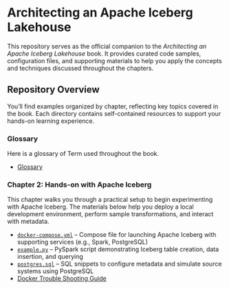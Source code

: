 # Architecting an Apache Iceberg Lakehouse

This repository serves as the official companion to the *Architecting an Apache Iceberg Lakehouse* book. It provides curated code samples, configuration files, and supporting materials to help you apply the concepts and techniques discussed throughout the chapters.

## Repository Overview

You’ll find examples organized by chapter, reflecting key topics covered in the book. Each directory contains self-contained resources to support your hands-on learning experience.

### Glossary

Here is a glossary of Term used throughout the book.

- [Glossary](./other/glossary.md)

### Chapter 2: Hands-on with Apache Iceberg

This chapter walks you through a practical setup to begin experimenting with Apache Iceberg. The materials below help you deploy a local development environment, perform sample transformations, and interact with metadata.

- [`docker-compose.yml`](./ch2/docker-compose.yml) – Compose file for launching Apache Iceberg with supporting services (e.g., Spark, PostgreSQL)
- [`example.py`](./ch2/example.py) – PySpark script demonstrating Iceberg table creation, data insertion, and querying
- [`postgres.sql`](./ch2/postgres.sql) – SQL snippets to configure metadata and simulate source systems using PostgreSQL
- [Docker Trouble Shooting Guide](./ch2/docker-trouble.md)



